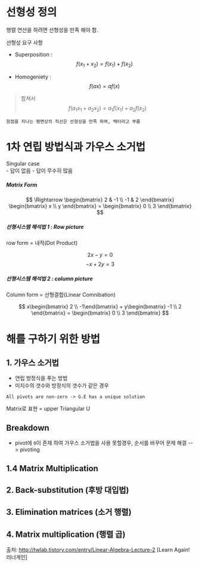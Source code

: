 # 선형성 정의 

행렬 연산을 하려면 선형성을 만족 해야 함. 

선형성 요구 사항 
- Superposition : $$f(x_1 + x_2) = f(x_1) + f(x_2) $$

- Homogeniety : $$ f(ax) = a f(x) $$

> 합쳐서 $$ f(a_1 x_1 + a_2 x_2) = a_1 f(x_1) + a_2 f(x_2)  $$

`원점을 지나는 평면상의 직선은 선형성을 만족 하며, 백터라고 부름`

# 1차 연립 방법식과 가우스 소거법

Singular case  
    - 답이 없음 
    - 답이 무수히 많음 


##### Matrix Form
$$
 \Rightarrow \begin{bmatrix} 2 & -1 \\ -1 & 2 \end{bmatrix} \begin{bmatrix} x \\ y \end{bmatrix} = \begin{bmatrix} 0 \\ 3 \end{bmatrix} 
$$

##### 선형시스템 해석법 1 : Row picture

row form = 내적(Dot Product)


$$ 2x -  y = 0 $$ 
$$ -x + 2y = 3 $$

##### 선형시스템 해석법 2 :  column picture

Column form  = 선형결합(Linear Comnibation)

$$
 x\begin{bmatrix} 2 \\ -1\end{bmatrix} + y\begin{bmatrix} -1 \\ 2 \end{bmatrix} = \begin{bmatrix} 0 \\ 3 \end{bmatrix} 
$$



# 해를 구하기 위한 방법
## 1. 가우스 소거법 
- 연립 방정식을 푸는 방법 
- 미지수의 갯수와 방정식의 갯수가 같은 경우 

`All pivots are non-zero -> G.E has a unique solution`

Matrix로 표현 = upper Triangular U 

## Breakdown 
- pivot에 `0`이 존재 하여 가우스 소거법을 사용 못할경우, 순서를 바꾸어 문제 해결 --> pivoting 

## 1.4 Matrix Multiplication 


## 2. Back-substitution (후방 대입법)

## 3. Elimination matrices (소거 행렬)

## 4. Matrix multiplication (행렬 곱)



출처: http://twlab.tistory.com/entry/Linear-Algebra-Lecture-2 [Learn Again! 러너게인]

